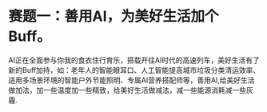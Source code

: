 # 赛题一：善用AI，为美好生活加个Buff。
AI正在全面参与你我的食衣住行育乐，搭载开往AI时代的高速列车，美好生活有了新的Buff加持，如：老年人的智能眼耳口、人工智能提高城市垃圾分类清运效率、适用多场景环境的智能户外节能照明、专属AI营养搭配师等，善用AI,给美好生活做加法，加一些温度加一些精致，给美好生活做减法，减一些能源消耗减一些灰霾.
